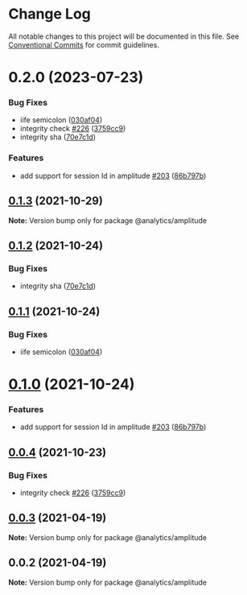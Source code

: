 # Change Log

All notable changes to this project will be documented in this file.
See [Conventional Commits](https://conventionalcommits.org) for commit guidelines.

# 0.2.0 (2023-07-23)


### Bug Fixes

* iife semicolon ([030af04](https://github.com/DavidWells/analytics/commit/030af04ffcd036c8b5b45f55b5fd9d163df45e8e))
* integrity check [#226](https://github.com/DavidWells/analytics/issues/226) ([3759cc9](https://github.com/DavidWells/analytics/commit/3759cc9a855821410eed6894babc22a80ef8dcf5))
* integrity sha ([70e7c1d](https://github.com/DavidWells/analytics/commit/70e7c1d0b91f095d1b0685bbfa1ce0fdcd4e3578))


### Features

* add support for session Id in amplitude [#203](https://github.com/DavidWells/analytics/issues/203) ([86b797b](https://github.com/DavidWells/analytics/commit/86b797b4c7aed93a4918f1524e75d960d1682d2c))





## [0.1.3](https://github.com/DavidWells/analytics/compare/@analytics/amplitude@0.1.2...@analytics/amplitude@0.1.3) (2021-10-29)

**Note:** Version bump only for package @analytics/amplitude





## [0.1.2](https://github.com/DavidWells/analytics/compare/@analytics/amplitude@0.1.1...@analytics/amplitude@0.1.2) (2021-10-24)


### Bug Fixes

* integrity sha ([70e7c1d](https://github.com/DavidWells/analytics/commit/70e7c1d))





## [0.1.1](https://github.com/DavidWells/analytics/compare/@analytics/amplitude@0.1.0...@analytics/amplitude@0.1.1) (2021-10-24)


### Bug Fixes

* iife semicolon ([030af04](https://github.com/DavidWells/analytics/commit/030af04))





# [0.1.0](https://github.com/DavidWells/analytics/compare/@analytics/amplitude@0.0.4...@analytics/amplitude@0.1.0) (2021-10-24)


### Features

* add support for session Id in amplitude [#203](https://github.com/DavidWells/analytics/issues/203) ([86b797b](https://github.com/DavidWells/analytics/commit/86b797b))





## [0.0.4](https://github.com/DavidWells/analytics/compare/@analytics/amplitude@0.0.3...@analytics/amplitude@0.0.4) (2021-10-23)


### Bug Fixes

* integrity check [#226](https://github.com/DavidWells/analytics/issues/226) ([3759cc9](https://github.com/DavidWells/analytics/commit/3759cc9))





## [0.0.3](https://github.com/DavidWells/analytics/compare/@analytics/amplitude@0.0.2...@analytics/amplitude@0.0.3) (2021-04-19)

**Note:** Version bump only for package @analytics/amplitude





## 0.0.2 (2021-04-19)

**Note:** Version bump only for package @analytics/amplitude
